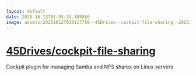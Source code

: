 ```yaml
---
layout: default
date: 2025-10-13T01:35:19.105860
image: assets/20251012T030117760--45Drives--cockpit-file-sharing--20251012T030616477--cropped.png
---
```


# [45Drives/cockpit-file-sharing](https://github.com/45Drives/cockpit-file-sharing)

Cockpit plugin for managing Samba and NFS shares on Linux servers
